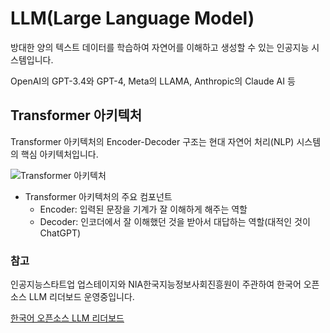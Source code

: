 # LLM(Large Language Model)

방대한 양의 텍스트 데이터를 학습하여 자연어를 이해하고 생성할 수 있는 인공지능 시스템입니다.

OpenAI의 GPT-3.4와 GPT-4, Meta의 LLAMA, Anthropic의 Claude AI 등

## Transformer 아키텍처

Transformer 아키텍처의 Encoder-Decoder 구조는 현대 자연어 처리(NLP) 시스템의 핵심 아키텍처입니다.

![Transformer 아키텍처](https://machinelearningmastery.com/wp-content/uploads/2021/08/attention_research_1-727x1024.png)


- Transformer 아키텍처의 주요 컴포넌트
  - Encoder: 입력된 문장을 기계가 잘 이해하게 해주는 역할
  - Decoder: 인코더에서 잘 이해했던 것을 받아서 대답하는 역할(대적인 것이 ChatGPT)

### 참고

인공지능스타트업 업스테이지와 NIA한국지능정보사회진흥원이 주관하여 한국어 오픈소스 LLM 리더보드 운영중입니다.

[한국어 오픈소스 LLM 리더보드](https://www.aihub.or.kr/leaderboard/view.do)
